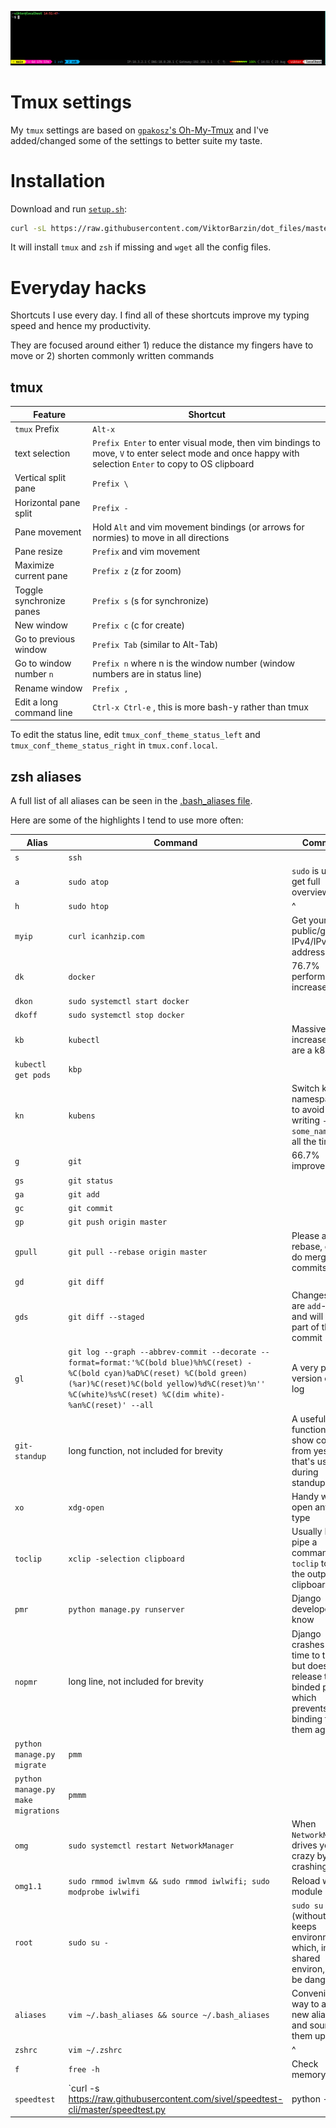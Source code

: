 ![](./images/tmux_zsh.png)

# Tmux settings

My `tmux` settings are based on [`gpakosz`'s Oh-My-Tmux](https://github.com/gpakosz/.tmux) and I've added/changed some of the settings to better suite my taste.

# Installation

Download and run [`setup.sh`](https://raw.githubusercontent.com/ViktorBarzin/dot_files/master/setup.sh):

```bash
curl -sL https://raw.githubusercontent.com/ViktorBarzin/dot_files/master/setup.sh | bash
```

It will install `tmux` and `zsh` if missing and `wget` all the config files.


# Everyday hacks
Shortcuts I use every day.
I find all of these shortcuts improve my typing speed and hence my productivity.

They are focused around either 1) reduce the distance my fingers have to move or 2) shorten commonly written commands


## tmux
| Feature                  | Shortcut                                                                                                                                               |
|--------------------------|--------------------------------------------------------------------------------------------------------------------------------------------------------|
| `tmux` Prefix            | `Alt-x`                                                                                                                                                |
| text selection           | `Prefix Enter` to enter visual mode, then vim bindings to move, `V` to enter select mode and once happy with selection `Enter` to copy to OS clipboard |
| Vertical split pane      | `Prefix \`                                                                                                                                             |
| Horizontal pane split    | `Prefix -`                                                                                                                                             |
| Pane movement            | Hold `Alt` and vim movement bindings (or arrows for normies) to move in all directions                                                                 |
| Pane resize              | `Prefix` and vim movement                                                                                                                              |
| Maximize current pane    | `Prefix z` (z for zoom)                                                                                                                                |
| Toggle synchronize panes | `Prefix s` (s for synchronize)                                                                                                                         |
| New window               | `Prefix c` (c for create)                                                                                                                              |
| Go to previous window    | `Prefix Tab` (similar to Alt-Tab)                                                                                                                      |
| Go to window number `n`  | `Prefix n` where n is the window number (window numbers are in status line)                                                                            |
| Rename window            | `Prefix ,`                                                                                                                                             |
| Edit a long command line | `Ctrl-x Ctrl-e` , this is more bash-y rather than tmux                                                                                                 |

To edit the status line, edit `tmux_conf_theme_status_left` and `tmux_conf_theme_status_right` in `tmux.conf.local`.

## zsh aliases

A full list of all aliases can be seen in the [.bash_aliases file](https://raw.githubusercontent.com/ViktorBarzin/dot_files/master/.bash_aliases).

Here are some of the highlights I tend to use more often:

| Alias                              | Command                                                                                                                                                                                                                                        | Comment                                                                                                         |
|------------------------------------|------------------------------------------------------------------------------------------------------------------------------------------------------------------------------------------------------------------------------------------------|-----------------------------------------------------------------------------------------------------------------|
| `s`                                | `ssh`                                                                                                                                                                                                                                          |                                                                                                                 |
| `a`                                | `sudo atop`                                                                                                                                                                                                                                    | `sudo` is used to get full overview                                                                             |
| `h`                                | `sudo htop`                                                                                                                                                                                                                                    | ^                                                                                                               |
| `myip`                             | `curl icanhzip.com`                                                                                                                                                                                                                            | Get your public/global IPv4/IPv6 address                                                                        |
| `dk`                               | `docker`                                                                                                                                                                                                                                       | 76.7% performance increase ;)                                                                                   |
| `dkon`                             | `sudo systemctl start docker`                                                                                                                                                                                                                  |                                                                                                                 |
| `dkoff`                            | `sudo systemctl stop docker`                                                                                                                                                                                                                   |                                                                                                                 |
| `kb`                               | `kubectl`                                                                                                                                                                                                                                      | Massive perf increase if you are a k8s user                                                                     |
| `kubectl get pods`                 | `kbp`                                                                                                                                                                                                                                          |                                                                                                                 |
| `kn`                               | `kubens`                                                                                                                                                                                                                                       | Switch k8s namespaces to avoid writing `-n some_namespace` all the time                                         |
| `g`                                | `git`                                                                                                                                                                                                                                          | 66.7% improvement ;)                                                                                            |
| `gs`                               | `git status`                                                                                                                                                                                                                                   |                                                                                                                 |
| `ga`                               | `git add`                                                                                                                                                                                                                                      |                                                                                                                 |
| `gc`                               | `git commit`                                                                                                                                                                                                                                   |                                                                                                                 |
| `gp`                               | `git push origin master`                                                                                                                                                                                                                       |                                                                                                                 |
| `gpull`                            | `git pull --rebase origin master`                                                                                                                                                                                                              | Please always rebase, don't do merge commits...                                                                 |
| `gd`                               | `git diff`                                                                                                                                                                                                                                     |                                                                                                                 |
| `gds`                              | `git diff --staged`                                                                                                                                                                                                                            | Changes that are `add`-ed and will be part of the commit                                                        |
| `gl`                               | `git log --graph --abbrev-commit --decorate --format=format:'%C(bold blue)%h%C(reset) - %C(bold cyan)%aD%C(reset) %C(bold green)(%ar)%C(reset)%C(bold yellow)%d%C(reset)%n''          %C(white)%s%C(reset) %C(dim white)- %an%C(reset)' --all` | A very pretty version of git log                                                                                |
| `git-standup`                      | long function, not included for brevity                                                                                                                                                                                                        | A useful git function to show commits from yesterday that's useful during standups                              |
| `xo`                               | `xdg-open`                                                                                                                                                                                                                                     | Handy way to open any file type                                                                                 |
| `toclip`                           | `xclip -selection clipboard`                                                                                                                                                                                                                   | Usually I do pipe a command to `toclip` to get the output to clipboard                                          |
| `pmr`                              | `python manage.py runserver`                                                                                                                                                                                                                   | Django developers know                                                                                          |
| `nopmr`                            | long line, not included for brevity                                                                                                                                                                                                            | Django crashes from time to time but does not release the binded port which prevents from binding to them again |
| `python manage.py migrate`         | `pmm`                                                                                                                                                                                                                                          |                                                                                                                 |
| `python manage.py make migrations` | `pmmm`                                                                                                                                                                                                                                         |                                                                                                                 |
| `omg`                              | `sudo systemctl restart NetworkManager`                                                                                                                                                                                                        | When `NetworkManager` drives you crazy by crashing often                                                        |
| `omg1.1`                           | `sudo rmmod iwlmvm && sudo rmmod iwlwifi; sudo modprobe iwlwifi`                                                                                                                                                                               | Reload wifi module                                                                                              |
| `root`                             | `sudo su -`                                                                                                                                                                                                                                    | `sudo su` (without the `-`) keeps environment which, in a shared environ, can be dangerous                      |
| `aliases`                          | `vim ~/.bash_aliases && source ~/.bash_aliases`                                                                                                                                                                                                | Convenient way to add new aliases and source them upon exit                                                     |
| `zshrc`                            | `vim ~/.zshrc`                                                                                                                                                                                                                                 | ^                                                                                                               |
| `f`                                | `free -h`                                                                                                                                                                                                                                      | Check memory usage                                                                                              |
| `speedtest`                        | `curl -s https://raw.githubusercontent.com/sivel/speedtest-cli/master/speedtest.py |python -`                                                                                                                                                  | speed test without needing the package installed locally                                                        |
